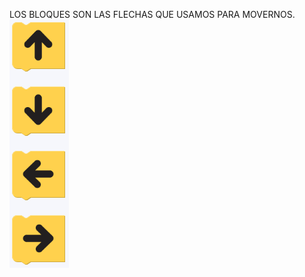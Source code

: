 LOS BLOQUES SON LAS FLECHAS QUE USAMOS PARA MOVERNOS.
<img align= "center" src="https://raw.githubusercontent.com/MumukiProject/mumuki-guia-gobstones-primeros-programas-kinder/master/assets/bloques_1604607841073.png">

